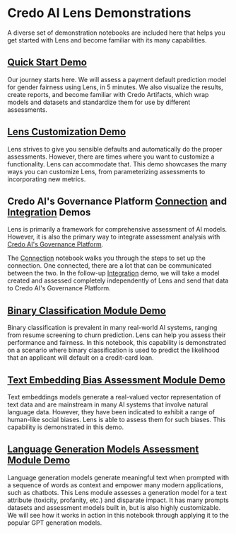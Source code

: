 # Credo AI Lens Demonstrations
A diverse set of demonstration notebooks are included here that helps you get started with Lens and become familiar with its many capabilities.

## [Quick Start Demo](https://github.com/credo-ai/credoai_lens/blob/develop/docs/notebooks/quickstart.ipynb)
Our journey starts here. We will assess a payment default prediction model for gender fairness using Lens, in 5 minutes. We also visualize the results, create reports, and become familiar with Credo Artifacts, which wrap models and datasets and standardize them for use by different assessments. 

## [Lens Customization Demo](https://github.com/credo-ai/credoai_lens/blob/develop/docs/notebooks/lens_customization.ipynb)
Lens strives to give you sensible defaults and automatically do the proper assessments. However, there are times where you want to customize a functionality. Lens can accommodate that. This demo showcases the many ways you can customize Lens, from parameterizing assessments to incorporating new metrics.

## Credo AI's Governance Platform [Connection](https://github.com/credo-ai/credoai_lens/blob/develop/docs/notebooks/governance_integration.ipynb) and [Integration](https://github.com/credo-ai/credoai_lens/blob/develop/docs/notebooks/integration_demo.ipynb) Demos
Lens is primarily a framework for comprehensive assessment of AI models. However, it is also the primary way to integrate assessment analysis with [Credo AI's Governance Platform](https://www.credo.ai/product).

The [Connection](https://github.com/credo-ai/credoai_lens/blob/develop/docs/notebooks/governance_integration.ipynb) notebook walks you through the steps to set up the connection. One connected, there are a lot that can be communicated between the two. In the follow-up [Integration](https://github.com/credo-ai/credoai_lens/blob/develop/docs/notebooks/integration_demo.ipynb) demo, we will take a model created and assessed completely independently of Lens and send that data to Credo AI's Governance Platform.

## [Binary Classification Module Demo](https://github.com/credo-ai/credoai_lens/blob/develop/docs/notebooks/module_demos/fairness_binaryclassification.ipynb)
Binary classification is prevalent in many real-world AI systems, ranging from resume screening to churn prediction. Lens can help you assess their performance and fairness. In this notebook, this capability is demonstrated on a scenario where binary classification is used to predict the likelihood that an applicant will default on a credit-card loan.

## [Text Embedding Bias Assessment Module Demo](https://github.com/credo-ai/credoai_lens/blob/develop/docs/notebooks/module_demos/fairness_nlp.ipynb)
Text embeddings models generate a real-valued vector representation of text data and are mainstream in many AI systems that involve natural language data. However, they have been indicated to exhibit a range of human-like social biases. Lens is able to assess them for such biases. This capability is demonstrated in this demo.

## [Language Generation Models Assessment Module Demo](https://github.com/credo-ai/credoai_lens/blob/develop/docs/notebooks/module_demos/nlp_generator_demo.ipynb)
Language generation models generate meaningful text when prompted with a sequence of words as context and empower many modern applications, such as chatbots. This Lens module assesses a generation model for a text attribute (toxicity, profanity, etc.) and disparate impact. It has many prompts datasets and assessment models built in, but is also highly customizable. We will see how it works in action in this notebook through applying it to the popular GPT generation models.
